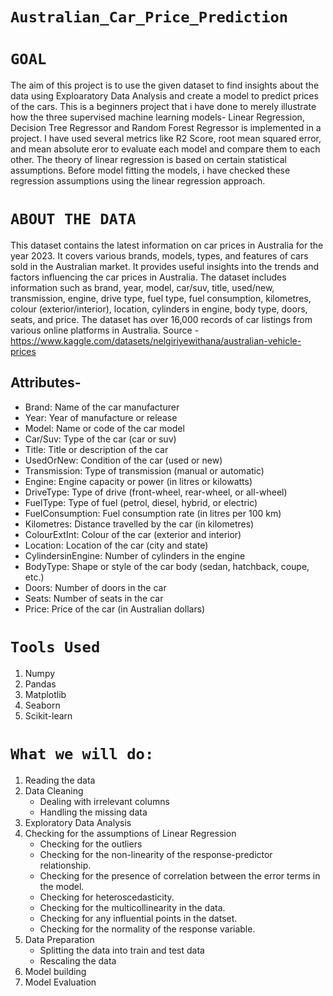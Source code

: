 # **`Australian_Car_Price_Prediction`**
# **`GOAL`** 
The aim of this project is to use the given dataset to find insights about the data using Exploaratory Data Analysis and create a model to predict prices of the cars. This is a beginners project that i have done to merely illustrate how the three supervised machine learning models- Linear Regression, Decision Tree Regressor and Random Forest Regressor is implemented in a project. I have used several metrics like R2 Score, root mean squared error, and mean absolute eror to evaluate each model and compare them to each other. The theory of linear regression is based on certain statistical assumptions. Before model fitting the models, i have checked these regression assumptions using the linear regression approach.

# **`ABOUT THE DATA`**
This dataset contains the latest information on car prices in Australia for the year 2023. It covers various brands, models, types, and features of cars sold in the Australian market. It provides useful insights into the trends and factors influencing the car prices in Australia. The dataset includes information such as brand, year, model, car/suv, title, used/new, transmission, engine, drive type, fuel type, fuel consumption, kilometres, colour (exterior/interior), location, cylinders in engine, body type, doors, seats, and price. The dataset has over 16,000 records of car listings from various online platforms in Australia.
Source - https://www.kaggle.com/datasets/nelgiriyewithana/australian-vehicle-prices

## Attributes-
- Brand: Name of the car manufacturer
- Year: Year of manufacture or release
- Model: Name or code of the car model
- Car/Suv: Type of the car (car or suv)
- Title: Title or description of the car
- UsedOrNew: Condition of the car (used or new)
- Transmission: Type of transmission (manual or automatic)
- Engine: Engine capacity or power (in litres or kilowatts)
- DriveType: Type of drive (front-wheel, rear-wheel, or all-wheel)
- FuelType: Type of fuel (petrol, diesel, hybrid, or electric)
- FuelConsumption: Fuel consumption rate (in litres per 100 km)
- Kilometres: Distance travelled by the car (in kilometres)
- ColourExtInt: Colour of the car (exterior and interior)
- Location: Location of the car (city and state)
- CylindersinEngine: Number of cylinders in the engine
- BodyType: Shape or style of the car body (sedan, hatchback, coupe, etc.)
- Doors: Number of doors in the car
- Seats: Number of seats in the car
- Price: Price of the car (in Australian dollars)
# **`Tools Used`**
1. Numpy
2. Pandas
3. Matplotlib
4. Seaborn
5. Scikit-learn
# **`What we will do:`**
1. Reading the data
2. Data Cleaning
   - Dealing with irrelevant columns
   - Handling the missing data 
3. Exploratory Data Analysis
4. Checking for the assumptions of Linear Regression
   - Checking for the outliers
   - Checking for the non-linearity of the response-predictor relationship.
   - Checking for the presence of correlation between the error terms in the model.
   - Checking for heteroscedasticity.
   - Checking for the multicollinearity in the data.
   - Checking for any influential points in the datset.
   - Checking for the normality of the response variable.
5. Data Preparation
   - Splitting the data into train and test data
   - Rescaling the data
6. Model building
7. Model Evaluation

